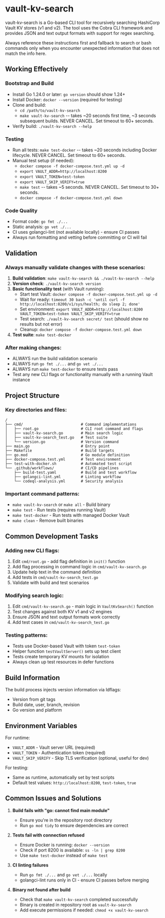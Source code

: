 # vault-kv-search

vault-kv-search is a Go-based CLI tool for recursively searching HashiCorp Vault KV stores (v1 and v2). The tool uses the Cobra CLI framework and provides JSON and text output formats with support for regex searching.

Always reference these instructions first and fallback to search or bash commands only when you encounter unexpected information that does not match the info here.

## Working Effectively

### Bootstrap and Build
- Install Go 1.24.0 or later: `go version` should show 1.24+
- Install Docker: `docker --version` (required for testing)
- Clone and build:
  - `cd /path/to/vault-kv-search`
  - `make vault-kv-search` -- takes ~20 seconds first time, ~3 seconds subsequent builds. NEVER CANCEL. Set timeout to 60+ seconds.
- Verify build: `./vault-kv-search --help`

### Testing
- Run all tests: `make test-docker` -- takes ~20 seconds including Docker lifecycle. NEVER CANCEL. Set timeout to 60+ seconds.
- Manual test setup (if needed):
  - `docker compose -f docker-compose.test.yml up -d`
  - `export VAULT_ADDR=http://localhost:8200`
  - `export VAULT_TOKEN=test-token`
  - `export VAULT_SKIP_VERIFY=true`
  - `make test` -- takes ~5 seconds. NEVER CANCEL. Set timeout to 30+ seconds.
  - `docker compose -f docker-compose.test.yml down`

### Code Quality
- Format code: `go fmt ./...`
- Static analysis: `go vet ./...`
- CI uses golangci-lint (not available locally) - ensure CI passes
- Always run formatting and vetting before committing or CI will fail

## Validation

### Always manually validate changes with these scenarios:
1. **Build validation**: `make vault-kv-search && ./vault-kv-search --help`
2. **Version check**: `./vault-kv-search version`
3. **Basic functionality test** (with Vault running):
   - Start test Vault: `docker compose -f docker-compose.test.yml up -d`
   - Wait for ready: `timeout 30 bash -c 'until curl -f http://localhost:8200/v1/sys/health; do sleep 2; done'`
   - Set environment: `export VAULT_ADDR=http://localhost:8200 VAULT_TOKEN=test-token VAULT_SKIP_VERIFY=true`
   - Test search: `./vault-kv-search secret/ test` (should show no results but not error)
   - Cleanup: `docker compose -f docker-compose.test.yml down`
4. **Test suite**: `make test-docker`

### After making changes:
- ALWAYS run the build validation scenario
- ALWAYS run `go fmt ./...` and `go vet ./...`
- ALWAYS run `make test-docker` to ensure tests pass
- Test any new CLI flags or functionality manually with a running Vault instance

## Project Structure

### Key directories and files:
```
/
├── cmd/                          # Command implementations
│   ├── root.go                   # CLI root command and flags
│   ├── vault-kv-search.go        # Main search logic
│   ├── vault-kv-search_test.go   # Test suite
│   └── version.go                # Version command
├── main.go                       # Entry point
├── Makefile                      # Build targets
├── go.mod                        # Go module definition
├── docker-compose.test.yml       # Test environment
├── test-with-docker.sh           # Automated test script
└── .github/workflows/            # CI/CD pipelines
    ├── build-test.yaml           # Build and test workflow
    ├── golangci-lint.yml         # Linting workflow
    └── codeql-analysis.yml       # Security analysis
```

### Important command patterns:
- `make vault-kv-search` or `make all` - Build binary
- `make test` - Run tests (requires running Vault)
- `make test-docker` - Run tests with managed Docker Vault
- `make clean` - Remove built binaries

## Common Development Tasks

### Adding new CLI flags:
1. Edit `cmd/root.go` - add flag definition in `init()` function
2. Add flag processing in command logic in `cmd/vault-kv-search.go`
3. Update help text in the command definition
4. Add tests in `cmd/vault-kv-search_test.go`
5. Validate with build and test scenarios

### Modifying search logic:
1. Edit `cmd/vault-kv-search.go` - main logic in `VaultKvSearch()` function
2. Test changes against both KV v1 and v2 engines
3. Ensure JSON and text output formats work correctly
4. Add test cases in `cmd/vault-kv-search_test.go`

### Testing patterns:
- Tests use Docker-based Vault with token `test-token`
- Helper function `testVaultServer()` sets up test client
- Tests create temporary KV mounts for isolation
- Always clean up test resources in defer functions

## Build Information

The build process injects version information via ldflags:
- Version from git tags
- Build date, user, branch, revision
- Go version and platform

## Environment Variables

For runtime:
- `VAULT_ADDR` - Vault server URL (required)
- `VAULT_TOKEN` - Authentication token (required)
- `VAULT_SKIP_VERIFY` - Skip TLS verification (optional, useful for dev)

For testing:
- Same as runtime, automatically set by test scripts
- Default test values: `http://localhost:8200`, `test-token`, `true`

## Common Issues and Solutions

1. **Build fails with "go: cannot find main module"**
   - Ensure you're in the repository root directory
   - Run `go mod tidy` to ensure dependencies are correct

2. **Tests fail with connection refused**
   - Ensure Docker is running: `docker --version`
   - Check if port 8200 is available: `ss -ln | grep 8200`
   - Use `make test-docker` instead of `make test`

3. **CI linting failures**
   - Run `go fmt ./...` and `go vet ./...` locally
   - golangci-lint runs only in CI - ensure CI passes before merging

4. **Binary not found after build**
   - Check that `make vault-kv-search` completed successfully
   - Binary is created in repository root as `vault-kv-search`
   - Add execute permissions if needed: `chmod +x vault-kv-search`